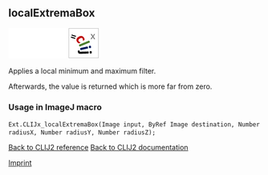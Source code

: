 ## localExtremaBox
<img src="images/mini_empty_logo.png"/><img src="images/mini_empty_logo.png"/><img src="images/mini_clijx_logo.png"/>

Applies a local minimum and maximum filter. 

Afterwards, the value is returned which is more far from zero.

### Usage in ImageJ macro
```
Ext.CLIJx_localExtremaBox(Image input, ByRef Image destination, Number radiusX, Number radiusY, Number radiusZ);
```


[Back to CLIJ2 reference](https://clij.github.io/clij2-docs/reference)
[Back to CLIJ2 documentation](https://clij.github.io/clij2-docs)

[Imprint](https://clij.github.io/imprint)

